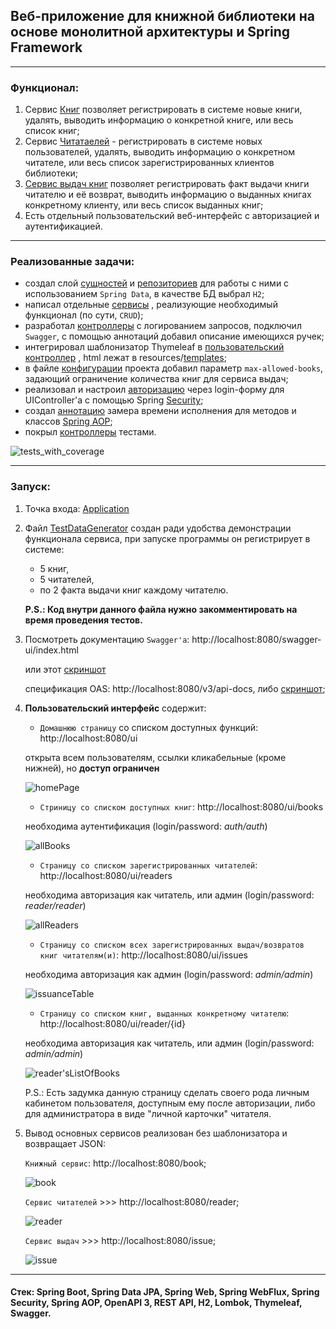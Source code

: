 ## Веб-приложение для книжной библиотеки на основе монолитной архитектуры и Spring Framework

---

### Функционал: 

1. Сервис [Книг](https://github.com/MikhailAkulov/BookLibrary_Spring_Framework_Monolith/blob/main/src/main/java/ru/gb/myspringdemo/service/BookService.java) 
позволяет регистрировать в системе новые книги, удалять, выводить информацию о конкретной книге, или весь список книг;
2. Сервис [Читатаелей](https://github.com/MikhailAkulov/BookLibrary_Spring_Framework_Monolith/blob/main/src/main/java/ru/gb/myspringdemo/service/ReaderService.java) -
регистрировать в системе новых пользователей, удалять, выводить информацию о конкретном читателе, или весь список зарегистрированных клиентов библиотеки;
3. [Сервис выдач книг](https://github.com/MikhailAkulov/BookLibrary_Spring_Framework_Monolith/blob/main/src/main/java/ru/gb/myspringdemo/service/IssueService.java) 
позволяет регистрировать факт выдачи книги читателю и её возврат, выводить информацию о выданных книгах конкретному клиенту, или весь список выданных книг;
4. Есть отдельный пользовательский веб-интерфейс с авторизацией и аутентификацией.

---

### Реализованные задачи:
* создал слой [сущностей](https://github.com/MikhailAkulov/BookLibrary_Spring_Framework_Monolith/tree/main/src/main/java/ru/gb/myspringdemo/model) 
и [репозиториев](https://github.com/MikhailAkulov/BookLibrary_Spring_Framework_Monolith/tree/main/src/main/java/ru/gb/myspringdemo/repository)
для работы с ними с использованием `Spring Data`, в качестве БД выбрал `H2`;
* написал отдельные [сервисы](https://github.com/MikhailAkulov/BookLibrary_Spring_Framework_Monolith/tree/main/src/main/java/ru/gb/myspringdemo/service)
, реализующие необходимый функционал (по сути, `CRUD`);
* разработал [контроллеры](https://github.com/MikhailAkulov/BookLibrary_Spring_Framework_Monolith/tree/main/src/main/java/ru/gb/myspringdemo/api)
с логированием запросов, подключил `Swagger`, с помощью аннотаций добавил описание имеющихся ручек;
* интегрировал шаблонизатор Thymeleaf в [пользовательский контроллер](https://github.com/MikhailAkulov/BookLibrary_Spring_Framework_Monolith/blob/main/src/main/java/ru/gb/myspringdemo/api/UiController.java)
, html лежат в resources/[templates](https://github.com/MikhailAkulov/BookLibrary_Spring_Framework_Monolith/tree/main/src/main/resources/templates);
* в файле [конфигурации](https://github.com/MikhailAkulov/BookLibrary_Spring_Framework_Monolith/blob/main/src/main/resources/application.yml)
проекта добавил параметр `max-allowed-books`, задающий ограничение количества книг для сервиса выдач;
* реализовал и настроил [авторизацию](https://github.com/MikhailAkulov/BookLibrary_Spring_Framework_Monolith/blob/main/src/main/java/ru/gb/myspringdemo/security/SecurityConfiguration.java)
через login-форму для UIController'а с помощью Spring [Security](https://github.com/MikhailAkulov/BookLibrary_Spring_Framework_Monolith/tree/main/src/main/java/ru/gb/myspringdemo/security);
* создал [аннотацию](https://github.com/MikhailAkulov/BookLibrary_Spring_Framework_Monolith/blob/main/src/main/java/ru/gb/myspringdemo/aspect/TimerAspect.java)
замера времени исполнения для методов и классов [Spring AOP](https://github.com/MikhailAkulov/BookLibrary_Spring_Framework_Monolith/tree/main/src/main/java/ru/gb/myspringdemo/aspect);
* покрыл [контроллеры](https://github.com/MikhailAkulov/BookLibrary_Spring_Framework_Monolith/tree/main/src/test/java/ru/gb/myspringdemo/api)
тестами.

![tests_with_coverage](image/tests_with_coverage.png)

---
### Запуск:
1. Точка входа: [Application](https://github.com/MikhailAkulov/BookLibrary_Spring_Framework_Monolith/blob/main/src/main/java/ru/gb/myspringdemo/Application.java)


2. Файл [TestDataGenerator](https://github.com/MikhailAkulov/BookLibrary_Spring_Framework_Monolith/blob/main/src/main/java/ru/gb/myspringdemo/TestDataGenerator.java)
создан ради удобства демонстрации функционала сервиса, при запуске программы он регистрирует в системе:
    * 5 книг,
    * 5 читателей,
    * по 2 факта выдачи книг каждому читателю.
   
   **P.S.: Код внутри данного файла нужно закомментировать на время проведения тестов.**


3. Посмотреть документацию `Swagger'а`: http://localhost:8080/swagger-ui/index.html
   
   или этот [скриншот](https://github.com/MikhailAkulov/BookLibrary_Spring_Framework_Monolith/blob/main/image/openApiDefinitionFullScreenshot.png)

   спецификация OAS: http://localhost:8080/v3/api-docs, либо [скриншот](https://github.com/MikhailAkulov/BookLibrary_Spring_Framework_Monolith/blob/main/image/oasFullScreenshot.png);


4. **Пользовательский интерфейс** содержит:

   * `Домашнюю страницу` со списком доступных функций: http://localhost:8080/ui
   
   открыта всем пользователям, ссылки кликабельные (кроме нижней), но **доступ ограничен**

   ![homePage](image/homePage.png)

   * `Стриницу со списком доступных книг`: http://localhost:8080/ui/books
   
   необходима аутентификация (login/password: *auth/auth*)

   ![allBooks](image/allBooks.png)

   * `Страницу со списком зарегистрированных читателей`: http://localhost:8080/ui/readers

   необходима авторизация как читатель, или админ (login/password: *reader/reader*)

   ![allReaders](image/allReaders.png)
   
   * `Страницу со списком всех зарегистрированных выдач/возвратов книг читателям(и)`: http://localhost:8080/ui/issues 
   
   необходима авторизация как админ (login/password: *admin/admin*)

   ![issuanceTable](image/issuanceTable.png)

   * `Страницу со списком книг, выданных конкретному читателю`: http://localhost:8080/ui/reader/{id}

   необходима авторизация как читатель, или админ (login/password: *admin/admin*)

   ![reader'sListOfBooks](image/reader'sListOfBooks.png)

   P.S.: Есть задумка данную страницу сделать своего рода личным кабинетом пользователя, доступным ему после авторизации, либо для администратора в виде "личной карточки" читателя.

5. Вывод основных сервисов реализован без шаблонизатора и возвращает JSON:

   `Книжный сервис`: http://localhost:8080/book;

   ![book](image/book.png)
   
   `Сервис читателей` >>> http://localhost:8080/reader;

   ![reader](image/reader.png)
   
   `Сервис выдач` >>> http://localhost:8080/issue;

   ![issue](image/issue.png)
   
---

#### Стек: Spring Boot, Spring Data JPA, Spring Web, Spring WebFlux, Spring Security, Spring AOP, OpenAPI 3, REST API, H2, Lombok, Thymeleaf, Swagger.